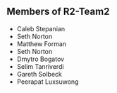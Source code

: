 ## Members of R2-Team2

- Caleb Stepanian
- Seth Norton
- Matthew Forman
- Seth Norton
- Dmytro Bogatov
- Selim Tanriverdi
- Gareth Solbeck
- Peerapat Luxsuwong
